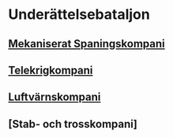 # Underättelsebataljon

## [Mekaniserat Spaningskompani](/Kompanier/mekbrigspankomp.md)

## [Telekrigkompani](/Kompanier/mekbrigtkkomp.md)

## [Luftvärnskompani](/Kompanier/mekbriglvkomp.md)

## [Stab- och trosskompani]

